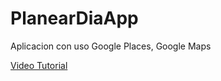 # PlanearDiaApp

Aplicacion con uso Google Places, Google Maps

[Video Tutorial](https://alvarez.tech/videos/android/app-planear-dia/)
